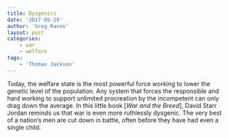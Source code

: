```yaml
---
title: Dysgenics
date: '2017-05-29'
author: 'Greg Raven'
layout: post
categories:
    - war
    - welfare
tags:
    - 'Thomas Jackson'
---
```


Today, the welfare state is the most powerful force working to lower the genetic level of the population. Any system that forces the responsible and hard working to support unlimited procreation by the incompetent can only drag down the average. In this little book \[*War and the Breed*\], David Starr Jordan reminds us that war is even more ruthlessly dysgenic. The very best of a nation’s men are cut down in battle, often before they have had even a single child.